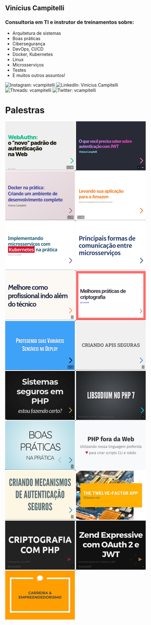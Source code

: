 ## Vinícius Campitelli

### Consultoria em TI e instrutor de treinamentos sobre:

* Arquitetura de sistemas
* Boas práticas
* Cibersegurança
* DevOps, CI/CD
* Docker, Kubernetes
* Linux
* Microsserviços
* Testes
* E muitos outros assuntos!

![Instagram: vcampitelli](https://img.shields.io/badge/Instagram-blue?logo=instagram&logoColor=white)
![LinkedIn: Vinícius Campitelli](https://img.shields.io/badge/LinkedIn-blue?logo=linkedin&logoColor=white)
![Threads: vcampitelli](https://img.shields.io/badge/Threads-blue?logo=threads&logoColor=white)
![Twitter: vcampitelli](https://img.shields.io/badge/Twitter-blue?logo=twitter&logoColor=white)

# Palestras

<div id="talks">
    <a href="https://viniciuscampitelli.com/slides-webauthn">
        <img src="img/webauthn.png" alt="WebAuthn: o &quot;novo&quot; padrão de autenticação na Web">
    </a>
    <a href="https://viniciuscampitelli.com/slides-autenticacao-jwt">
        <img src="img/autenticacao-jwt.png" alt="O que você precisa saber sobre autenticação com JWT" title="O que você precisa saber sobre autenticação com JWT">
    </a>
    <a href="https://viniciuscampitelli.com/workshop-containers">
        <img src="img/docker.png" alt="Docker na prática: Criando um ambiente de desenvolvimento completo" title="Docker na prática: Criando um ambiente de desenvolvimento completo">
    </a>
    <a href="https://viniciuscampitelli.com/levando-aplicacao-amazon">
        <img src="img/levando-aplicacao-amazon.png" alt="Levando sua aplicação para a Amazon" title="Levando sua aplicação para a Amazon">
    </a>
    <a href="https://viniciuscampitelli.com/workshop-kubernetes">
        <img src="img/microsservicos-kubernetes.png" alt="Implementando microsserviços com Kubernetes na prática" title="Implementando microsserviços com Kubernetes na prática">
    </a>
    <a href="https://viniciuscampitelli.com/slides-comunicacao-microsservicos">
        <img src="img/comunicacao-microsservicos.png" alt="Principais formas de comunicação entre microsserviços" title="Principais formas de comunicação entre microsserviços">
    </a>
    <a href="https://viniciuscampitelli.com/slides-melhore-profissional-alem-tecnico">
        <img src="img/profissional-alem-tecnico.png" alt="Melhore como profissional indo além do técnico" title="Melhore como profissional indo além do técnico">
    </a>
    <a href="https://viniciuscampitelli.com/slides-criptografia-melhores-praticas">
        <img src="img/criptografia-melhores-praticas.png" alt="Melhores práticas de criptografia" title="Melhores práticas de criptografia">
    </a>
    <a href="https://viniciuscampitelli.com/vault">
        <img src="img/vault.png" alt="Protegendo suas variáveis sensíveis no deploy" title="Protegendo suas variáveis sensíveis no deploy">
    </a>
    <a href="https://viniciuscampitelli.com/slides-apis-seguras">
        <img src="img/apis-seguras.png" alt="Criando APIs seguras" title="Criando APIs seguras">
    </a>
    <a href="https://viniciuscampitelli.com/slides-seguranca-alem-obvio-php">
        <img src="img/seguranca-alem-obvio-php.png" alt="Sistemas Seguros em PHP" title="Sistemas Seguros em PHP">
    </a>
    <a href="https://viniciuscampitelli.com/slides-libsodium-php">
        <img src="img/libsodium-php.png" alt="libsodium no PHP 7" title="libsodium no PHP 7">
    </a>
    <a href="https://viniciuscampitelli.com/slides-boas-praticas">
        <img src="img/boas-praticas.png" alt="Boas Práticas" title="Boas Práticas">
    </a>
    <a href="https://viniciuscampitelli.com/slides-php-fora-da-web">
        <img src="img/php-fora-da-web.png" alt="PHP fora da Web" title="PHP fora da Web">
    </a>
    <a href="https://viniciuscampitelli.com/slides-mecanismos-autenticacao-seguros">
        <img src="img/mecanismos-autenticacao-seguros.png" alt="Criando Mecanismos de Autenticação Seguros" title="Criando Mecanismos de Autenticação Seguros">
    </a>
    <a href="https://speakerdeck.com/vcampitelli/12-factor-apps">
        <img src="img/12-factor-apps.jpg" alt="12-Factor Apps" title="12-Factor Apps">
    </a>
    <a href="https://viniciuscampitelli.com/slides-criptografia-php">
        <img src="img/criptografia-php.png" alt="Criptografia com PHP" title="Criptografia com PHP">
    </a>
    <a href="https://viniciuscampitelli.com/slides-expressive-oauth2-jwt">
        <img src="img/expressive-oauth2-jwt.png" alt="Expressive com OAuth 2 e JWT" title="Expressive com OAuth 2 e JWT">
    </a>
    <a href="https://speakerdeck.com/vcampitelli/carreira-e-empreendedorismo">
        <img src="img/carreira-empreendedorismo.jpg" alt="Carreira e Empreendedorismo" title="Carreira e Empreendedorismo">
    </a>
</div>
